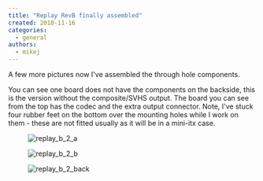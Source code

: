 ```yaml
---
title: "Replay RevB finally assembled"
created: 2010-11-16
categories: 
  - general
authors: 
  - mikej
---
```


A few more pictures now I've assembled the through hole components.

You can see one board does not have the components on the backside, this is the version without the composite/SVHS output. The board you can see from the top has the codec and the extra output connector. Note, I've stuck four rubber feet on the bottom over the mounting holes while I work on them - these are not fitted usually as it will be in a mini-itx case.

<figure>

![replay_b_2_a](@assets/images/post/replay_b_2_a.jpg)

</figure>

<figure>

![replay_b_2_b](@assets/images/post/replay_b_2_b.jpg)

</figure>

<figure>

![replay_b_2_back](@assets/images/post/replay_b_2_back.jpg)

</figure>
